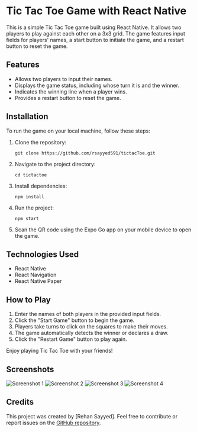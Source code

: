 # Tic Tac Toe Game with React Native

This is a simple Tic Tac Toe game built using React Native. It allows two players to play against each other on a 3x3 grid. The game features input fields for players' names, a start button to initiate the game, and a restart button to reset the game.

## Features

- Allows two players to input their names.
- Displays the game status, including whose turn it is and the winner.
- Indicates the winning line when a player wins.
- Provides a restart button to reset the game.

## Installation

To run the game on your local machine, follow these steps:

1. Clone the repository:
   ```
   git clone https://github.com/rsayyed591/tictacToe.git
   ```
2. Navigate to the project directory:
   ```
   cd tictactoe
   ```
3. Install dependencies:
   ```
   npm install
   ```
4. Run the project:
   ```
   npm start 
   ```
5. Scan the QR code using the Expo Go app on your mobile device to open the game.

## Technologies Used

- React Native
- React Navigation
- React Native Paper

## How to Play

1. Enter the names of both players in the provided input fields.
2. Click the "Start Game" button to begin the game.
3. Players take turns to click on the squares to make their moves.
4. The game automatically detects the winner or declares a draw.
5. Click the "Restart Game" button to play again.

Enjoy playing Tic Tac Toe with your friends!

## Screenshots

![Screenshot 1](/assets/ss/image1.jpg)
![Screenshot 2](/assets/ss/image2.jpg)
![Screenshot 3](/assets/ss/image3.jpg)
![Screenshot 4](/assets/ss/image4.jpg)

## Credits

This project was created by [Rehan Sayyed]. Feel free to contribute or report issues on the [GitHub repository](https://github.com/rsayyed591/tictacToe.git).
